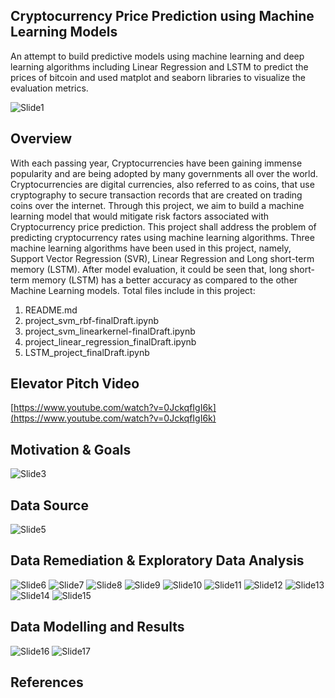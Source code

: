 ## **Cryptocurrency Price Prediction using Machine Learning Models**

An attempt to build predictive models using machine learning and deep learning algorithms including Linear Regression and LSTM to predict the prices of bitcoin and used matplot and seaborn libraries to visualize the evaluation metrics.

![Slide1](https://user-images.githubusercontent.com/66448653/151276321-d448916b-fa1d-4b66-928d-74caa833b968.PNG)

## **Overview**
With each passing year, Cryptocurrencies have been gaining immense popularity and are being adopted by many governments all over the world. Cryptocurrencies are digital currencies, also referred to as coins, that use cryptography to secure transaction records that are created on trading coins over the internet. Through this project, we aim to build a machine learning model that would mitigate risk factors associated with Cryptocurrency price prediction. This project shall address the problem of predicting cryptocurrency rates using machine learning algorithms. Three machine learning algorithms have been used in this project, namely, Support Vector Regression (SVR), Linear Regression and Long short-term memory (LSTM). After model evaluation, it could be seen that, long short-term memory (LSTM) has a better accuracy as compared to the other Machine Learning models.
Total files include in this project:
1. README.md
2. project_svm_rbf-finalDraft.ipynb
3. project_svm_linearkernel-finalDraft.ipynb
4. project_linear_regression_finalDraft.ipynb
5. LSTM_project_finalDraft.ipynb

## **Elevator Pitch Video**

[https://www.youtube.com/watch?v=0JckqfIgI6k](https://www.youtube.com/watch?v=0JckqfIgI6k)

## **Motivation & Goals**

![Slide3](https://user-images.githubusercontent.com/66448653/151276580-12a65335-bc22-4760-9dbe-f658cad2d58e.PNG)

## **Data Source**

![Slide5](https://user-images.githubusercontent.com/66448653/151276688-0f9363f3-ba70-4d99-817a-f999cac56f57.PNG)

## **Data Remediation & Exploratory Data Analysis**

![Slide6](https://user-images.githubusercontent.com/66448653/151276852-14e3f9bf-2a8b-4636-aa1e-15df8863081e.PNG)
![Slide7](https://user-images.githubusercontent.com/66448653/151276856-3fff6fc0-7e55-46c9-8e6e-54190973a29c.PNG)
![Slide8](https://user-images.githubusercontent.com/66448653/151276857-f0588612-ce36-4c50-8421-6be2bf22cc62.PNG)
![Slide9](https://user-images.githubusercontent.com/66448653/151276859-a218d925-74a8-4e55-be31-0f2f707a7565.PNG)
![Slide10](https://user-images.githubusercontent.com/66448653/151276860-8363c48c-8a6d-4d87-b26e-8f4ea347cad9.PNG)
![Slide11](https://user-images.githubusercontent.com/66448653/151276863-5a596206-6930-4469-b081-417899ff1051.PNG)
![Slide12](https://user-images.githubusercontent.com/66448653/151276870-4693f08d-46f0-44a3-9a9c-c2d5ce836645.PNG)
![Slide13](https://user-images.githubusercontent.com/66448653/151276874-9cc874d0-03c0-4b7c-bceb-04a07d4867f7.PNG)
![Slide14](https://user-images.githubusercontent.com/66448653/151276875-341df61b-85c6-4a41-953a-3b7a567ad020.PNG)
![Slide15](https://user-images.githubusercontent.com/66448653/151276877-c1ec1baa-5fac-4fb9-9c88-ae99793b6617.PNG)

## **Data Modelling and Results**

![Slide16](https://user-images.githubusercontent.com/66448653/151276974-8bf4f2a8-f66a-4376-9b64-4e9190c9ab07.PNG)
![Slide17](https://user-images.githubusercontent.com/66448653/151276975-2b62dcdc-5d73-4820-9122-8010c33da84f.PNG)

## **References**


